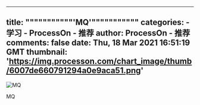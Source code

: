 
---
title: """""""""""'MQ'"""""""""""
categories: 
    - 学习
    - ProcessOn - 推荐
author: ProcessOn - 推荐
comments: false
date: Thu, 18 Mar 2021 16:51:19 GMT
thumbnail: 'https://img.processon.com/chart_image/thumb/6007de660791294a0e9aca51.png'
---

<div>   
<img class="thumb" alt="MQ" src="https://img.processon.com/chart_image/thumb/6007de660791294a0e9aca51.png" referrerpolicy="no-referrer">
<p>MQ</p>  
</div>
            